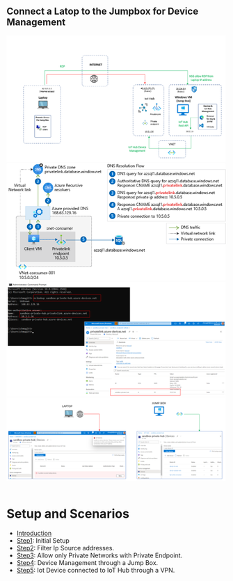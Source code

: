 ## Connect a Latop to the Jumpbox for Device Management

<img width="700" alt="jump1" src="https://github.com/chmagitt/iothub-private-endpoint/blob/main/media/Jump1.png">
<br>
<img width="700" alt="jump2" src="https://github.com/chmagitt/iothub-private-endpoint/blob/main/media/Jump2.png">
<br>
<img width="700" alt="jump3" src="https://github.com/chmagitt/iothub-private-endpoint/blob/main/media/Jump3.png">
<br>
<img width="700" alt="jump4" src="https://github.com/chmagitt/iothub-private-endpoint/blob/main/media/Jump4.png">
<br>
<br>

# Setup and Scenarios

- [Introduction](https://github.com/chmagitt/iothub-private-endpoint#readme)
- [Step1](https://github.com/chmagitt/iothub-private-endpoint/blob/main/chapters/setup.md): Initial Setup
- [Step2](https://github.com/chmagitt/iothub-private-endpoint/blob/main/chapters/ipfilter.md): Filter Ip Source addresses.
- [Step3](https://github.com/chmagitt/iothub-private-endpoint/blob/main/chapters/endpoint.md): Allow only Private Networks with Private Endpoint.
- [Step4](https://github.com/chmagitt/iothub-private-endpoint/blob/main/chapters/jumpbox.md): Device Management through a Jump Box.
- [Step5](https://github.com/chmagitt/iothub-private-endpoint/blob/main/chapters/vpngateway.md): Iot Device connected to IoT Hub through a VPN.
